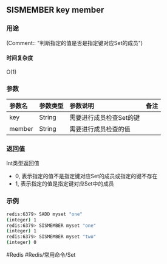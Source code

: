 ## SISMEMBER key member

### 用途
(Comment:: "判断指定的值是否是指定键对应Set的成员")

#### 时间复杂度
O(1)

### 参数
|参数名|参数类型|参数说明|备注|
|:-|:-|:-|:-|
|key|String|需要进行成员检查Set的键||
|member|String|需要进行成员检查的值||

### 返回值
Int类型返回值
- 0, 表示指定的值不是指定键对应Set的成员或指定的键不存在
- 1, 表示指定的值是指定键对应Set中的成员

### 示例
```bash
redis:6379> SADD myset "one"
(integer) 1
redis:6379> SISMEMBER myset "one"
(integer) 1
redis:6379> SISMEMBER myset "two"
(integer) 0
```

#Redis #Redis/常用命令/Set